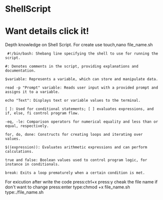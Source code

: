 # ShellScript 
 # Want details click it!
Depth knowledge on Shell Script.
       For create use touch,nano file_name.sh
         
     #!/bin/bash: Shebang line specifying the shell to use for running the script.

    #: Denotes comments in the script, providing explanations and documentation.

    $variable: Represents a variable, which can store and manipulate data.

    read -p "Prompt" variable: Reads user input with a provided prompt and assigns it to a variable.

    echo "Text": Displays text or variable values to the terminal.

    [ ]: Used for conditional statements; [ ] evaluates expressions, and if, else, fi control program flow.

    -eq, -le: Comparison operators for numerical equality and less than or equal, respectively.

    for, do, done: Constructs for creating loops and iterating over values.

    $((expression)): Evaluates arithmetic expressions and can perform calculations.

    true and false: Boolean values used to control program logic, for instance in conditionals.

    break: Exits a loop prematurely when a certain condition is met.

For exicution after write the code
press:ctrl+x
press:y
cheak the file name if don't want to change
press:enter
type:chmod +x file_name.sh
type:./file_name.sh 
